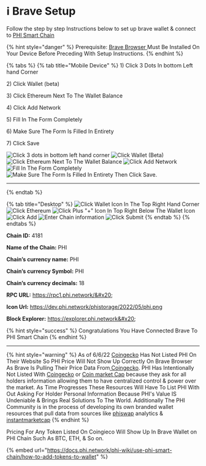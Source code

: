 # ℹ Brave Setup

Follow the step by step Instructions below to set up brave wallet & connect to [PHI Smart Chain](../../) &#x20;

{% hint style="danger" %}
Prerequisite: [Brave Browser ](https://brave.com/)Must Be Installed On Your Device Before Preceding With Setup Instructions. &#x20;
{% endhint %}

{% tabs %}
{% tab title="Mobile Device" %}
1\) Click 3 Dots In bottom Left hand Corner

2\) Click Wallet (beta)

3\) Click Ethereum Next To The Wallet Balance

4\) Click Add Network

5\) Fill In The Form Completely&#x20;

6\) Make Sure The Form Is Filled In Entirety&#x20;

7\) Click Save

![Click 3 dots in bottom left hand corner](../../.gitbook/assets/IMG\_4683.jpg) ![Click Wallet (Beta)](../../.gitbook/assets/IMG\_4684.jpg) ![Click Ethereum Next To The Wallet Balance](../../.gitbook/assets/IMG\_4685.jpg) ![Click Add Network ](../../.gitbook/assets/IMG\_4686.jpg) ![Fill In The Form Completely ](../../.gitbook/assets/IMG\_4687.jpg) ![Make Sure The Form Is Filled In Entirety Then Click Save.](../../.gitbook/assets/IMG\_4688.jpg)

****
{% endtab %}

{% tab title="Desktop" %}
![Click Wallet Icon In The Top Right Hand Corner](<../../.gitbook/assets/Screen Shot 2022-06-06 at 3.51.01 PM.png>) ![Click Ethereum ](<../../.gitbook/assets/Screen Shot 2022-06-06 at 3.52.18 PM.png>) ![Click Plus "+" Icon In Top Right Below The Wallet Icon](<../../.gitbook/assets/Screen Shot 2022-06-06 at 3.53.01 PM.png>) ![Click Add](<../../.gitbook/assets/Screen Shot 2022-06-06 at 3.54.02 PM.png>) ![Enter Chain information ](<../../.gitbook/assets/Screen Shot 2022-06-06 at 3.54.53 PM.png>) ![Click Submit](<../../.gitbook/assets/Screen Shot 2022-06-06 at 3.55.06 PM.png>)
{% endtab %}
{% endtabs %}

**Chain ID:** 4181&#x20;

**Name of the Chain:** PHI&#x20;

**Chain’s currency name:** PHI&#x20;

**Chain’s currency Symbol:** PHI&#x20;

**Chain’s currency decimals:** 18&#x20;

**RPC URL:** https://rpc1.phi.network/​&#x20;

**Icon Url:** https://dev.phi.network/phistorage/2022/05/phi.png

**Block Explorer:** https://explorer.phi.network&#x20;

{% hint style="success" %}
Congratulations You Have Connected Brave To PHI Smart Chain
{% endhint %}

****

{% hint style="warning" %}
As of 6/6/22 [Coingecko](https://coingecko.com) Has Not Listed PHI On Their Website So PHI Price Will Not Show Up Correctly On Brave Browser As Brave Is Pulling Their Price Data From[ Coingecko](https://coingecko.com). PHI Has Intentionally Not Listed With [Coingecko](https://coingecko.com) or [Coin market Cap](https://coinmarketcap.com) because they ask for all holders information allowing them to have centralized control & power over the market. As Time Progresses These Resources Will Have To List PHI With Out Asking For Holder Personal Information Because PHI's Value IS Undeniable & Brings Real Solutions To The World. Additionally The PHI Community is in the process of developing its own branded wallet resources that pull data from sources like [phiswap](https://info.phiswap.com) analytics & [instantmarketcap](https://instantmarketcap.com)&#x20;
{% endhint %}

Pricing For Any Token Listed On Coingieco Will Show Up In Brave Wallet on PHI Chain Such As BTC, ETH, & So on.&#x20;

{% embed url="https://docs.phi.network/phi-wiki/use-phi-smart-chain/how-to-add-tokens-to-wallet" %}
